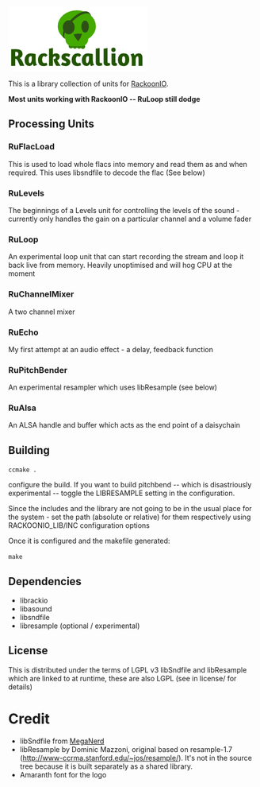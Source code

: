 ![](assets/rackscallion.png?raw=true)

This is a library collection of units for [RackoonIO](http://www.github.com/carrotsrc/rackoonIO/).

**Most units working with RackoonIO -- RuLoop still dodge**

## Processing Units

### RuFlacLoad
This is used to load whole flacs into memory and read them as and when required. This uses libsndfile to decode the flac (See below)

### RuLevels
The beginnings of a Levels unit for controlling the levels of the sound - currently only handles the gain on a particular channel and a volume fader

### RuLoop
An experimental loop unit that can start recording the stream and loop it back live from memory. Heavily unoptimised and will hog CPU at the moment

### RuChannelMixer
A two channel mixer

### RuEcho
My first attempt at an audio effect - a delay, feedback function

### RuPitchBender
An experimental resampler which uses libResample (see below)

### RuAlsa
An ALSA handle and buffer which acts as the end point of a daisychain


## Building

` ccmake . `

configure the build. If you want to build pitchbend -- which is disastriously experimental -- toggle the LIBRESAMPLE setting in the configuration.

Since the includes and the library are not going to be in the usual place for the system - set the path (absolute or relative) for them respectively using RACKOONIO_LIB/INC configuration options

Once it is configured and the makefile generated:

` make `


## Dependencies
- librackio
- libasound
- libsndfile
- libresample (optional / experimental)

## License

This is distributed under the terms of LGPL v3
libSndfile and libResample which are linked to at runtime, these are also LGPL (see in license/ for details)

# Credit

- libSndfile from [MegaNerd](http://www.mega-nerd.com/libsndfile/)
- libResample by Dominic Mazzoni, original based on resample-1.7 (http://www-ccrma.stanford.edu/~jos/resample/). It's not in the source tree because it is built separately as a shared library.
- Amaranth font for the logo
